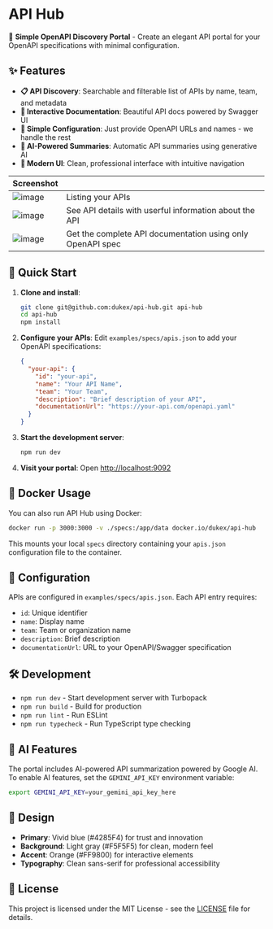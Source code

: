 # API Hub

🚀 **Simple OpenAPI Discovery Portal** - Create an elegant API portal for your OpenAPI specifications with minimal configuration.

## ✨ Features

- **📋 API Discovery**: Searchable and filterable list of APIs by name, team, and metadata
- **📖 Interactive Documentation**: Beautiful API docs powered by Swagger UI
- **🔧 Simple Configuration**: Just provide OpenAPI URLs and names - we handle the rest
- **🤖 AI-Powered Summaries**: Automatic API summaries using generative AI
- **🎨 Modern UI**: Clean, professional interface with intuitive navigation

| Screenshot | |
|-|-|
|![image](https://github.com/user-attachments/assets/66a790aa-8333-4c3e-8d98-f4dce978fb60) | Listing your APIs |
|![image](https://github.com/user-attachments/assets/a974e898-4da1-47d8-b29a-9e1fa777a652) | See API details with userful information about the API |
|![image](https://github.com/user-attachments/assets/82733dc2-7f35-4aac-ac63-419053631571) | Get the complete API documentation using only OpenAPI spec |


## 🚀 Quick Start

1. **Clone and install**:
   ```bash
   git clone git@github.com:dukex/api-hub.git api-hub
   cd api-hub
   npm install
   ```

2. **Configure your APIs**:
   Edit `examples/specs/apis.json` to add your OpenAPI specifications:
   ```json
   {
     "your-api": {
       "id": "your-api",
       "name": "Your API Name",
       "team": "Your Team",
       "description": "Brief description of your API",
       "documentationUrl": "https://your-api.com/openapi.yaml"
     }
   }
   ```

3. **Start the development server**:
   ```bash
   npm run dev
   ```

4. **Visit your portal**: Open [http://localhost:9092](http://localhost:9092)

## 🐳 Docker Usage

You can also run API Hub using Docker:

```bash
docker run -p 3000:3000 -v ./specs:/app/data docker.io/dukex/api-hub
```

This mounts your local `specs` directory containing your `apis.json` configuration file to the container.

## 📝 Configuration

APIs are configured in `examples/specs/apis.json`. Each API entry requires:

- `id`: Unique identifier
- `name`: Display name
- `team`: Team or organization name
- `description`: Brief description
- `documentationUrl`: URL to your OpenAPI/Swagger specification

## 🛠️ Development

- `npm run dev` - Start development server with Turbopack
- `npm run build` - Build for production
- `npm run lint` - Run ESLint
- `npm run typecheck` - Run TypeScript type checking

## 🤖 AI Features

The portal includes AI-powered API summarization powered by Google AI. To enable AI features, set the `GEMINI_API_KEY` environment variable:

```bash
export GEMINI_API_KEY=your_gemini_api_key_here
```

## 🎨 Design

- **Primary**: Vivid blue (#4285F4) for trust and innovation
- **Background**: Light gray (#F5F5F5) for clean, modern feel
- **Accent**: Orange (#FF9800) for interactive elements
- **Typography**: Clean sans-serif for professional accessibility


## 📄 License

This project is licensed under the MIT License - see the [LICENSE](LICENSE) file for details.

